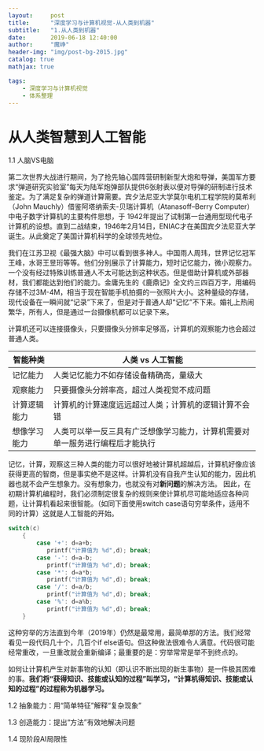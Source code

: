 ```yaml
---
layout:     post
title:      "深度学习与计算机视觉-从人类到机器"
subtitle:   "1.从人类到机器"
date:       2019-06-18 12:40:00
author:     "魔峥"
header-img: "img/post-bg-2015.jpg"
catalog: true
mathjax: true

tags:
    - 深度学习与计算机视觉
    - 体系整理
---
```


#  从人类智慧到人工智能

1.1 人脑VS电脑

第二次世界大战进行期间，为了抢先轴心国阵营研制新型大炮和导弹，美国军方要求“弹道研究实验室”每天为陆军炮弹部队提供6张射表以便对导弹的研制进行技术鉴定。为了满足复杂的弹道计算需要。宾夕法尼亚大学莫尔电机工程学院的莫希利（John Mauchly）借鉴阿塔纳索夫-贝瑞计算机（Atanasoff–Berry Computer）中电子数字计算机的主要构件思想，于 1942年提出了试制第一台通用型现代电子计算机的设想。直到二战结束，1946年2月14日，ENIAC才在美国宾夕法尼亚大学诞生。从此奠定了美国计算机科学的全球领先地位。

我们在江苏卫视《最强大脑》中可以看到很多神人。中国雨人周玮，世界记忆冠军王峰，水哥王昱珩等等。他们分别展示了计算能力，短时记忆能力，微小观察力。一个没有经过特殊训练普通人不太可能达到这种状态。但是借助计算机或外部器材，我们都能达到他们的能力。金庸先生的《鹿鼎记》全文约三四百万字，用编码存储不过3M-4M，相当于现在智能手机拍摄的一张照片大小。这种量级的存储，现代设备在一瞬间就“记录”下来了，但是对于普通人却“记忆”不下来。婚礼上热闹繁华，所有人，但是通过一台摄像机都可以记录下来。

计算机还可以连接摄像头，只要摄像头分辨率足够高，计算机的观察能力也会超过普通人类。



| 智能种类     | 人类 vs 人工智能                                        |
| ----------- | -----------------------------------------------------|
| 记忆能力     | 人类记忆能力不如存储设备精确高，量级大                      |
| 观察能力     | 只要摄像头分辨率高，超过人类视觉不成问题                    |
| 计算逻辑能力 | 计算机的计算速度远远超过人类；计算机的逻辑计算不会错           |
| 想像学习能力 | 人类可以举一反三具有广泛想像学习能力，计算机需要对单一服务进行编程后才能执行 |

记忆，计算，观察这三种人类的能力可以很好地被计算机超越后，计算机好像应该获得更高的智商，但是事实绝不是这样。计算机没有自我产生认知的能力，因此机器也就不会产生想象力。没有想象力，也就没有对**新问题**的解决方法。
因此，在初期计算机编程时，我们必须制定很复杂的规则来使计算机尽可能地适应各种问题，让计算机看起来很智能。（如同下面使用switch case语句穷举条件，适用不同的计算）这就是人工智能的开始。



```c
switch(c)
	{
     	case '+': d=a+b;
           printf("计算值为 %d",d); break;
     	case '-': d=a-b;
           printf("计算值为 %d",d); break;
     	case '*': d=a*b;
           printf("计算值为 %d",d); break;
     	case '/': d=a/b;
           printf("计算值为 %d",d); break;
     	case '%': d=a%b;
           printf("计算值为 %d",d); break;
    }
```
这种穷举的方法直到今年（2019年）仍然是最常用，最简单那的方法。我们经常看见一段代码几十个，几百个if else语句。但这种做法很难令人满意。代码很可能经常重改，一旦重改就会重新编译；最重要的是：穷举常常是举不到终点的。

如何让计算机产生对新事物的认知（即认识不断出现的新生事物）是一件极其困难的事。**我们将“获得知识、技能或认知的过程”叫学习，“计算机得知识、技能或认知的过程”的过程称为机器学习。**



1.2 抽象能力：用“简单特征”解释“复杂现象”

1.3 创造能力：提出“方法”有效地解决问题

1.4 现阶段AI局限性